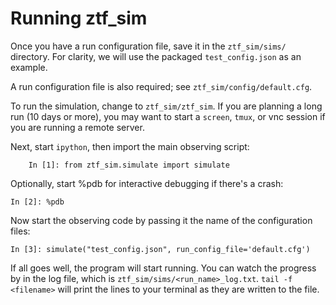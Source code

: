 # Running ztf_sim

Once you have a run configuration file, save it in the `ztf_sim/sims/` directory.  For clarity, we will use the packaged `test_config.json` as an example.

A run configuration file is also required; see `ztf_sim/config/default.cfg`.

To run the simulation, change to `ztf_sim/ztf_sim`.  If you are planning a long run (10 days or more), you may want to start a `screen`, `tmux`, or vnc session if you are running a remote server. 

Next, start `ipython`, then import the main observing script:

        In [1]: from ztf_sim.simulate import simulate
    
Optionally, start %pdb for interactive debugging if there's a crash: 

	In [2]: %pdb
	
Now start the observing code by passing it the name of the configuration files:

	In [3]: simulate("test_config.json", run_config_file='default.cfg')

If all goes well, the program will start running.  You can watch the progress by in the log file, which is `ztf_sim/sims/<run_name>_log.txt`.  `tail -f <filename>` will print the lines to your terminal as they are written to the file.
